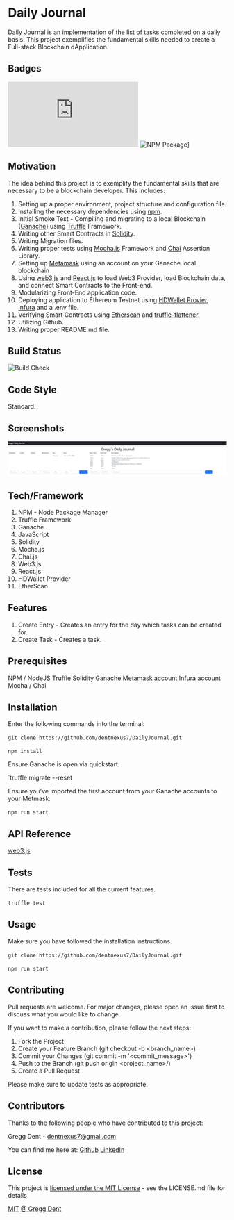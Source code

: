 # Daily Journal

Daily Journal is an implementation of the list of tasks completed on a daily basis. This project exemplifies the fundamental skills needed to create a Full-stack Blockchain dApplication.

## Badges

![GitHub contributors](https://img.shields.io/github/contributors/scottydocs/README-template.md)
![NPM Package](https://img.shields.io/npm/v/@openzeppelin/contracts.svg)]

## Motivation

The idea behind this project is to exemplify the fundamental skills that are necessary to be a blockchain developer. This includes:
  
  1. Setting up a proper environment, project structure and configuration file.
  2. Installing the necessary dependencies using [npm](https://www.npmjs.com/).
  3. Initial Smoke Test - Compiling and migrating to a local Blockchain ([Ganache](https://trufflesuite.com/ganache/index.html)) using [Truffle](https://trufflesuite.com/) Framework.
  4. Writing other Smart Contracts in [Solidity](https://docs.soliditylang.org/en/v0.8.12/).
  5. Writing Migration files.
  6. Writing proper tests using [Mocha.js](https://mochajs.org/) Framework and [Chai](https://www.chaijs.com/) Assertion Library.
  7. Setting up [Metamask](https://metamask.io/) using an account on your Ganache local blockchain
  7. Using [web3.js](https://web3js.readthedocs.io/en/v1.7.0/) and [React.js](https://reactjs.org/) to load Web3 Provider, load Blockchain data, and connect Smart Contracts to the Front-end.
  8. Modularizing Front-End application code.
  9. Deploying application to Ethereum Testnet using [HDWallet Provier](https://www.npmjs.com/package/@truffle/hdwallet-provider), [Infura](https://infura.io/) and a .env file.
  10. Verifying Smart Contracts using [Etherscan](https://etherscan.io/) and [truffle-flattener](https://www.npmjs.com/package/truffle-flattener).
  11. Utilizing Github.
  12. Writing proper README.md file.

## Build Status

![Build Check](https://img.shields.io/github/checks-status/dentnexus7/DailyJournal/5831f053ca102cc59b232d34a6e841253bf02b2a)

## Code Style

Standard.

## Screenshots

![Screenshots of projects](./src/Screenshot.png)

## Tech/Framework 

1.  NPM - Node Package Manager
2.  Truffle Framework
3.  Ganache
4.  JavaScript
5.  Solidity
6.  Mocha.js
7.  Chai.js
8.  Web3.js
9.  React.js
10. HDWallet Provider
11. EtherScan

## Features

1. Create Entry - Creates an entry for the day which tasks can be created for.
2. Create Task  - Creates a task.

## Prerequisites

NPM / NodeJS
Truffle
Solidity
Ganache
Metamask account
Infura account
Mocha / Chai

## Installation

Enter the following commands into the terminal:

`git clone https://github.com/dentnexus7/DailyJournal.git`

`npm install`

Ensure Ganache is open via quickstart.

`truffle migrate --reset

Ensure you've imported the first account from your Ganache accounts to your Metmask.

`npm run start`

## API Reference

[web3.js](https://web3js.readthedocs.io/en/v1.7.0/)

## Tests

There are tests included for all the current features.

`truffle test`

## Usage

Make sure you have followed the installation instructions.

`git clone https://github.com/dentnexus7/DailyJournal.git`

`npm run start`

## Contributing

Pull requests are welcome. For major changes, please open an issue first to discuss what you would like to change.

If you want to make a contribution, please follow the next steps:

  1. Fork the Project
  2. Create your Feature Branch (git checkout -b <branch_name>)
  3. Commit your Changes (git commit -m '<commit_message>')
  4. Push to the Branch (git push origin <project_name>/<location>)
  5. Create a Pull Request

Please make sure to update tests as appropriate.

## Contributors

Thanks to the following people who have contributed to this project:

Gregg Dent - dentnexus7@gmail.com

You can find me here at: [Github](https://github.com/dentnexus7) [LinkedIn](https://www.linkedin.com/in/gregory-dent-77b452103/) 

## License

This project is [licensed under the MIT License](./LICENSE) - see the LICENSE.md file for details

[MIT](https://choosealicense.com/licenses/mit/) [@ Gregg Dent](https://github.com/dentnexus7)

